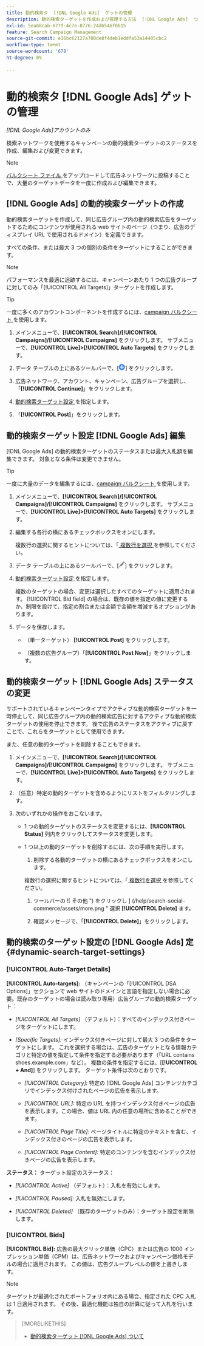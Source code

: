 ```yaml
---
title: 動的検索タ  [!DNL Google Ads]  ゲットの管理
description: 動的検索ターゲットを作成および管理する方法  [!DNL Google Ads]  ついて説明します。
exl-id: 5ea68cab-677f-4c7e-8776-24d6546f0b15
feature: Search Campaign Management
source-git-commit: e16bc62127a708de8f4deb1eddfa53a14405cbc2
workflow-type: tm+mt
source-wordcount: '678'
ht-degree: 0%

---
```


# 動的検索タ [!DNL Google Ads] ゲットの管理

*[!DNL Google Ads]アカウントのみ*

検索ネットワークを使用するキャンペーンの動的検索ターゲットのステータスを作成、編集および変更できます。

>[!NOTE]
>
>[ バルクシート ファイル ](/help/search-social-commerce/campaign-management/bulksheets/bulksheet-about.md) をアップロードして広告ネットワークに投稿することで、大量のターゲットデータを一度に作成および編集できます。

## [!DNL Google Ads] の動的検索ターゲットの作成

動的検索ターゲットを作成して、同じ広告グループ内の動的検索広告をターゲットするためにコンテンツが使用される web サイトのページ（つまり、広告のディスプレイ URL で使用されるドメイン）を定義できます。

すべての条件、または最大 3 つの個別の条件をターゲットにすることができます。

>[!NOTE]
>
>パフォーマンスを最適に追跡するには、キャンペーンあたり 1 つの広告グループに対してのみ「[!UICONTROL All Targets]」ターゲットを作成します。

>[!TIP]
>
>一度に多くのアカウントコンポーネントを作成するには、[campaign バルクシート ](/help/search-social-commerce/campaign-management/bulksheets/bulksheet-about.md) を使用します。

1. メインメニューで、**[!UICONTROL Search]/[!UICONTROL Campaigns]/[!UICONTROL Campaigns]** をクリックします。 サブメニューで、**[!UICONTROL Live]>[!UICONTROL Auto Targets]** をクリックします。

1. データ テーブルの上にあるツールバーで、[![ 作成 ](/help/search-social-commerce/assets/add.png " 作成 ")] をクリックします。

1. 広告ネットワーク、アカウント、キャンペーン、広告グループを選択し、「**[!UICONTROL Continue]**」をクリックします。

1. [ 動的検索ターゲット設定 ](#dynamic-search-target-settings) を指定します。

1. 「**[!UICONTROL Post]**」をクリックします。

## 動的検索ターゲット設定 [!DNL Google Ads] 編集

[!DNL Google Ads] の動的検索ターゲットのステータスまたは最大入札額を編集できます。 対象となる条件は変更できません。

>[!TIP]
>
>一度に大量のデータを編集するには、[campaign バルクシート ](/help/search-social-commerce/campaign-management/bulksheets/bulksheet-about.md) を使用します。

1. メインメニューで、**[!UICONTROL Search]/[!UICONTROL Campaigns]/[!UICONTROL Campaigns]** をクリックします。 サブメニューで、**[!UICONTROL Live]>[!UICONTROL Auto Targets]** をクリックします。

1. 編集する各行の横にあるチェックボックスをオンにします。

   複数行の選択に関するヒントについては、「[ 複数行を選択 ](/help/search-social-commerce/common-tasks/navigation-editing-selection/multiple-rows-select.md) を参照してください。

1. データ テーブルの上にあるツールバーで、[![ 編集 ](/help/search-social-commerce/assets/edit.png " 編集 ")] をクリックします。

1. [ 動的検索ターゲット設定 ](#dynamic-search-target-settings) を指定します。

   複数のターゲットの場合、変更は選択したすべてのターゲットに適用されます。 [!UICONTROL Bid field] の場合は、既存の値を指定の値に変更するか、制限を設けて、指定の割合または金額で金額を増減するオプションがあります。

1. データを保存します。

   * （単一ターゲット） **[!UICONTROL Post]** をクリックします。

   * （複数の広告グループ）「**[!UICONTROL Post Now]**」をクリックします。

## 動的検索ターゲット [!DNL Google Ads] ステータスの変更

サポートされているキャンペーンタイプでアクティブな動的検索ターゲットを一時停止して、同じ広告グループ内の動的検索広告に対するアクティブな動的検索ターゲットの使用を停止できます。 後で広告のステータスをアクティブに戻すことで、これらをターゲットとして使用できます。

また、任意の動的ターゲットを削除することもできます。

1. メインメニューで、**[!UICONTROL Search]/[!UICONTROL Campaigns]/[!UICONTROL Campaigns]** をクリックします。 サブメニューで、**[!UICONTROL Live]>[!UICONTROL Auto Targets]** をクリックします。

1. （任意）特定の動的ターゲットを含めるようにリストをフィルタリングします。

1. 次のいずれかの操作をおこないます。

   * 1 つの動的ターゲットのステータスを変更するには、**[!UICONTROL Status]** 列内をクリックしてステータスを変更します。

   * 1 つ以上の動的ターゲットを削除するには、次の手順を実行します。

      1. 削除する各動的ターゲットの横にあるチェックボックスをオンにします。

     複数行の選択に関するヒントについては、「[ 複数行を選択 ](/help/search-social-commerce/common-tasks/navigation-editing-selection/multiple-rows-select.md) を参照してください。

      1. ツールバーの ![ その他 ") をクリックし ] (/help/search-social-commerce/assets/more.png " 選択 **[!UICONTROL Delete]** ます。

      1. 確認メッセージで、「**[!UICONTROL Delete]**」をクリックします。

## 動的検索のターゲット設定の [!DNL Google Ads] 定 {#dynamic-search-target-settings}

### [!UICONTROL Auto-Target Details]

**[!UICONTROL Auto-targets]:** （キャンペーンの「[!UICONTROL DSA Options]」セクションで web サイトのドメインと言語を指定しない場合に必要。既存のターゲットの場合は読み取り専用）広告グループの動的検索ターゲット：

* *[!UICONTROL All Targets]* （デフォルト）：すべてのインデックス付きページをターゲットにします。

* *\[Specific Targets\]:* インデックス付きページに対して最大 3 つの条件をターゲットにします。 これを選択する場合は、広告のターゲットとなる情報カテゴリと特定の値を指定して条件を指定する必要があります（「URL contains shoes.example.com」など）。 複数の条件を指定するには、[**[!UICONTROL + And]**] をクリックします。 ターゲット条件は次のとおりです。

   * *[!UICONTROL Category]:* 特定の [!DNL Google Ads] コンテンツカテゴリでインデックス付けされたページの広告を表示します。

   * *[!UICONTROL URL]:* 特定の URL を持つインデックス付きページの広告を表示します。この場合、値は URL 内の任意の場所に含めることができます。

   * *[!UICONTROL Page Title]:* ページタイトルに特定のテキストを含む、インデックス付きのページの広告を表示します。

   * *[!UICONTROL Page Content]:* 特定のコンテンツを含むインデックス付きページの広告を表示します。

**ステータス：** ターゲット設定のステータス：

* *[!UICONTROL Active]* （デフォルト）：入札を有効にします。

* *[!UICONTROL Paused]:* 入札を無効にします。

* *[!UICONTROL Deleted]* （既存のターゲットのみ）：ターゲット設定を削除します。

### [!UICONTROL Bids]

**[!UICONTROL Bid]:** 広告の最大クリック単価（CPC）または広告の 1000 インプレッション単価（CPM）は、広告ネットワークおよびキャンペーン価格モデルの場合に適用されます。 この値は、広告グループレベルの値を上書きします。

>[!NOTE]
>
>ターゲットが最適化されたポートフォリオ内にある場合、指定された CPC 入札は 1 日適用されます。 その後、最適化機能は独自の計算に従って入札を行います。

>[!MORELIKETHIS]
>
>* [ 動的検索ターゲット  [!DNL Google Ads]  ついて ](dynamic-search-target-about.md)
